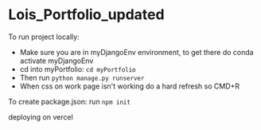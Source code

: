 # Lois_Portfolio_updated

To run project locally:

- Make sure you are in myDjangoEnv environment, to get there do conda activate myDjangoEnv
- cd into myPortfolio: `cd myPortfolio`
- Then run `python manage.py runserver`
- When css on work page isn't working do a hard refresh so CMD+R

To create package.json: run `npm init`

deploying on vercel
